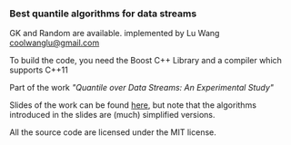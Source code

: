 ### Best quantile algorithms for data streams

GK and Random are available.
implemented by Lu Wang <coolwanglu@gmail.com>

To build the code, you need the Boost C++ Library and a compiler which supports C++11

Part of the work *"Quantile over Data Streams: An Experimental Study"*

Slides of the work can be found [here](https://speakerdeck.com/coolwanglu/quantiles-over-data-streams-an-experimental-study), but note that the algorithms introduced in the slides are (much) simplified versions.

All the source code are licensed under the MIT license.

